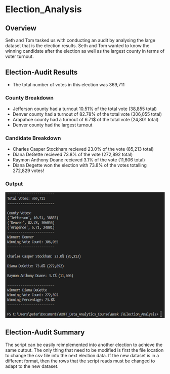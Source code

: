 # Election_Analysis
## Overview
Seth and Tom tasked us with conducting an audit by analysing the large dataset that is the election results. Seth and Tom wanted to know the winning candidate after the election as well as the largest county in terms of voter turnout.

## Election-Audit Results
 - The total number of votes in this election was 369,711
### County Breakdown
 - Jefferson county had a turnout 10.51% of the total vote (38,855 total)
 - Denver county had a turnout of 82.78% of the total vote (306,055 total)
 - Arapahoe county had a turnout of 6.71$ of the total vote (24,801 total)
 - Denver county had the largest turnout
### Candidate Breakdown
 - Charles Casper Stockham recieved 23.0% of the vote (85,213 total)
 - Diana DeGette recieved 73.8% of the vote (272,892 total)
 - Raymon Anthony Doane recieved 3.1% of the vote (11,606 total)
 - Diana Degette won the election with 73.8% of the votes totalling 272,829 votes!
### Output
![ElectionOutput](https://github.com/PeterAlesio/Election_Analysis/blob/main/Election_Analysis/Resources/Election_Results.png)
## Election-Audit Summary
The script can be easily reimplemented into another election to achieve the same output. The only thing that need to be modified is first the file location to change the csv file into the next election data. If the new dataset is in a different format, then the rows that the script reads must be changed to adapt to the new dataset.
